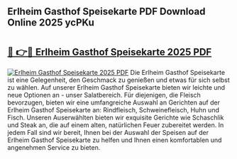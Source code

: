 ## Erlheim Gasthof Speisekarte PDF Download Online 2025 ycPKu

# <h2><a href="http://gc8g1tv.nevu.top/?p=Erlheim+Gasthof+Speisekarte">🔗 👉🔴 Erlheim Gasthof Speisekarte 2025 PDF</a></h2>

[![Erlheim Gasthof Speisekarte 2025 PDF](https://i.imgur.com/dBaPXMq.png)](http://gc8g1tv.nevu.top/?p=Erlheim+Gasthof+Speisekarte)
Die Erlheim Gasthof Speisekarte ist eine Gelegenheit, den Geschmack zu genießen und etwas für sich selbst zu wählen. Auf unserer Erlheim Gasthof Speisekarte bieten wir leichte und neue Optionen an - unser Salatbereich. Für diejenigen, die Fleisch bevorzugen, bieten wir eine umfangreiche Auswahl an Gerichten auf der Erlheim Gasthof Speisekarte an: Rindfleisch, Schweinefleisch, Huhn und Fisch. Unseren Auserwählten bieten wir exquisite Gerichte wie Schaschlik und Steak an, die auf einem alten, natürlichen Feuer zubereitet werden. In jedem Fall sind wir bereit, Ihnen bei der Auswahl der Speisen auf der Erlheim Gasthof Speisekarte zu helfen und Ihnen einen komfortablen und angenehmen Service zu bieten.
